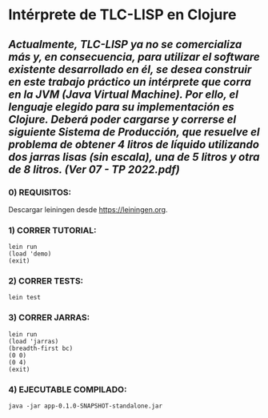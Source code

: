 # **Intérprete de TLC-LISP en Clojure**

## *Actualmente,  TLC-LISP ya no  se  comercializa  más  y,   en  consecuencia,  para  utilizar  el  software  existente desarrollado en él, se desea construir en este trabajo práctico un intérprete que corra en la JVM (Java Virtual Machine). Por ello, el lenguaje elegido para su implementación es Clojure. Deberá  poder  cargarse  y  correrse  el  siguiente  Sistema  de  Producción,  que  resuelve  el  problema  de  obtener 4 litros de líquido utilizando dos jarras lisas (sin escala), una de 5 litros y otra de 8 litros. (Ver 07 - TP 2022.pdf)*

### 0) REQUISITOS:

Descargar leiningen desde https://leiningen.org.

### 1) CORRER TUTORIAL:

`lein run`<br>
`(load 'demo)`<br>
`(exit)`<br>

### 2) CORRER TESTS:

`lein test`<br>

### 3) CORRER JARRAS:

`lein run`<br>
`(load 'jarras)`<br>
`(breadth-first bc)`<br>
`(0 0)`<br>
`(0 4)`<br>
`(exit)`<br>

### 4) EJECUTABLE COMPILADO:

`java -jar app-0.1.0-SNAPSHOT-standalone.jar`<br>


 